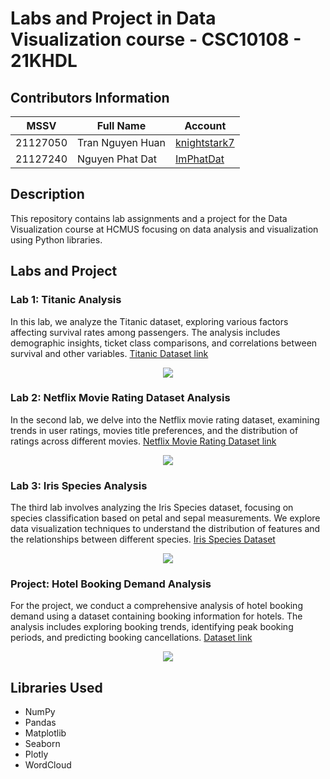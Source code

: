 # Labs and Project in Data Visualization course - CSC10108 - 21KHDL

## Contributors Information

| MSSV     | Full Name        | Account                                           |
| -------- | ---------------- | ------------------------------------------------- |
| 21127050 | Tran Nguyen Huan | [knightstark7](https://github.com/knightstark7)   |
| 21127240 | Nguyen Phat Dat  | [ImPhatDat](https://github.com/ImPhatDat)         |

## Description

This repository contains lab assignments and a project for the Data Visualization course at HCMUS focusing on data analysis and visualization using Python libraries.

## Labs and Project

### Lab 1: Titanic Analysis

In this lab, we analyze the Titanic dataset, exploring various factors affecting survival rates among passengers. The analysis includes demographic insights, ticket class comparisons, and correlations between survival and other variables. [Titanic Dataset link](https://www.kaggle.com/competitions/titanic/data)

<p align="center">
  <img src="https://github.com/knightstark7/Labs-Project-Data-Visualization/blob/main/Images/titanic.jpg" >
</p>

### Lab 2: Netflix Movie Rating Dataset Analysis

In the second lab, we delve into the Netflix movie rating dataset, examining trends in user ratings, movies title preferences, and the distribution of ratings across different movies. [Netflix Movie Rating Dataset link](https://www.kaggle.com/datasets/rishitjavia/netflix-movie-rating-dataset)

<p align="center">
  <img src="https://github.com/knightstark7/Labs-Project-Data-Visualization/blob/main/Images/netflix.png" >
</p>

### Lab 3: Iris Species Analysis

The third lab involves analyzing the Iris Species dataset, focusing on species classification based on petal and sepal measurements. We explore data visualization techniques to understand the distribution of features and the relationships between different species. [Iris Species Dataset](https://www.kaggle.com/datasets/uciml/iris)

<p align="center">
  <img src="https://github.com/knightstark7/Labs-Project-Data-Visualization/blob/main/Images/iris.png" >
</p>

### Project: Hotel Booking Demand Analysis

For the project, we conduct a comprehensive analysis of hotel booking demand using a dataset containing booking information for hotels. The analysis includes exploring booking trends, identifying peak booking periods, and predicting booking cancellations. [Dataset link](https://www.kaggle.com/datasets/jessemostipak/hotel-booking-demand)

<p align="center">
  <img src="https://github.com/knightstark7/Labs-Project-Data-Visualization/blob/main/Images/hotel_booking.jpg" >
</p>

## Libraries Used

- NumPy
- Pandas
- Matplotlib
- Seaborn
- Plotly
- WordCloud
